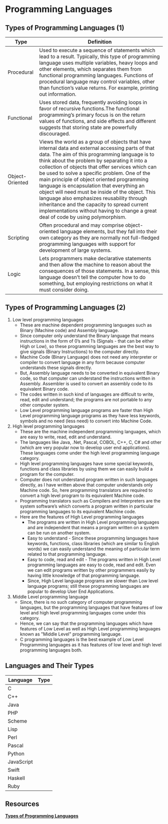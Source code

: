 # Programming Languages

## Types of Programming Languages (1)

| Type            | Definition                                                                                                                                                                                                                                                                                                                                                                                                                                                                                                                                                                                                                              |
| --------------- | --------------------------------------------------------------------------------------------------------------------------------------------------------------------------------------------------------------------------------------------------------------------------------------------------------------------------------------------------------------------------------------------------------------------------------------------------------------------------------------------------------------------------------------------------------------------------------------------------------------------------------------- |
| Procedural      | Used to execute a sequence of statements which lead to a result. Typically, this type of programming language uses multiple variables, heavy loops and other elements, which separates them from functional programming languages. Functions of procedural language may control variables, other than function’s value  returns. For example, printing out information.                                                                                                                                                                                                                                                                 |
| Functional      | Uses stored data, frequently avoiding loops in favor of recursive functions.The functional programming’s  primary focus is on the return values of functions, and side effects and different suggests that storing state are powerfully discouraged.                                                                                                                                                                                                                                                                                                                                                                                    |
| Object-Oriented | Views the world as a group of objects that have internal data and external accessing parts of that data. The aim of this programming language is to think about the problem by separating it into a collection of objects that offer services which can be used to solve a specific problem. One of the main principle of object oriented programming language is encapsulation that everything an object will need must be inside of the object. This language also emphasizes reusability through inheritance and the capacity to spread current implementations without having to change a great deal of code by using polymorphism. |
| Scripting       | Often procedural and may comprise object-oriented language elements, but they fall into their own category as they are normally not full-fledged programming languages with support for development of large systems.                                                                                                                                                                                                                                                                                                                                                                                                                   |
| Logic           | Lets programmers make declarative statements and then allow the machine to reason about the consequences of those statements. In a sense, this language doesn’t tell the computer how to do something, but employing restrictions on what it must consider doing.                                                                                                                                                                                                                                                                                                                                                                       |

## Types of Programming Languages (2)

1. Low level programming languages
   * These are machine dependent programming languages such as Binary (Machine code) and Assembly language.
   * Since computer only understand the Binary language that means instructions in the form of 0’s and 1’s (Signals - that can be either High or Low), so these programming languages are the best way to give signals (Binary Instructions) to the computer directly.
   * Machine Code (Binary Language) does not need any interpreter or compiler to convert language in any form because computer understands these signals directly.
   * But, Assembly language needs to be converted in equivalent Binary code, so that computer can understand the instructions written in Assembly. Assembler is used to convert an assembly code to its equivalent Binary code.
   * The codes written in such kind of languages are difficult to write, read, edit and understand; the programs are not portable to any other computer system.
   * Low Level programming language programs are faster than High Level programming language programs as they have less keywords, symbols and no need (less need) to convert into Machine Code.
2. High level programming languages
   * These are the machine independent programming languages, which are easy to write, read, edit and understand.
   * The languages like Java, .Net, Pascal, COBOL, C++, C, C# and other (which are very popular now to develop user end applications). These languages come under the high level programming language category.
   * High level programming languages have some special keywords, functions and class libraries by using them we can easily build a program for the computer.
   * Computer does not understand program written in such languages directly, as I have written above that computer understands only Machine code. So, here programming translators are required to convert a high level program to its equivalent Machine code.
   * Programming translators such as Compilers and Interpreters are the system software’s which converts a program written in particular programming languages to its equivalent Machine code.
   * Here are the features of High Level programming languages
       * The programs are written in High Level programming languages and are independent that means a program written on a system can be run on another system.
       * Easy to understand - Since these programming languages have keywords, functions, class libraries (which are similar to English words) we can easily understand the meaning of particular term related to that programming language.
       * Easy to code, read and edit - The programs written in High Level programming languages are easy to code, read and edit. Even we can edit programs written by other programmers easily by having little knowledge of that programming language.
       * Since, High Level language programs are slower than Low level language programs; still these programming languages are popular to develop User End Applications.
3. Middle Level programming language
   * Since, there is no such category of computer programming languages, but the programming languages that have features of low level and high level programming languages come under this category.
   * Hence, we can say that the programming languages which have features of Low Level as well as High Level programming languages known as "Middle Level" programming language.
   * C programming languages is the best example of Low Level Programming languages as it has features of low level and high level programming languages both.

## Languages and Their Types

| Language   | Type |
| ---------- | ---- |
| C          |
| C++        |
| Java       |
| PHP        |
| Scheme     |
| Lisp       |
| Perl       |
| Pascal     |
| Python     |
| JavaScript |
| Swift      |
| Haskell    |
| Ruby       |

## Resources

**[Types of Programming Languages](https://www.edgefxkits.com/blog/types-of-programming-languages-with-differences/)**
